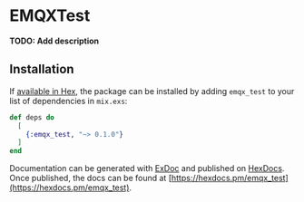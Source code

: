 # EMQXTest

**TODO: Add description**

## Installation

If [available in Hex](https://hex.pm/docs/publish), the package can be installed
by adding `emqx_test` to your list of dependencies in `mix.exs`:

```elixir
def deps do
  [
    {:emqx_test, "~> 0.1.0"}
  ]
end
```

Documentation can be generated with [ExDoc](https://github.com/elixir-lang/ex_doc)
and published on [HexDocs](https://hexdocs.pm). Once published, the docs can
be found at [https://hexdocs.pm/emqx_test](https://hexdocs.pm/emqx_test).

